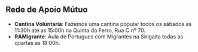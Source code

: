 ## Rede de Apoio Mútuo

* **Cantina Voluntaria**: Fazemos uma cantina popular todos os sábados as 11:30h até as 15:00h na Quinta do Ferro, Rua C nº 70.
* **RAMigrante**: Aula de Portugues com Migrantes na Sirigaita todas as quartas as 18:00h.
